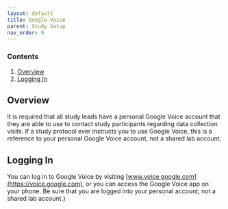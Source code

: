 ```yaml
---
layout: default
title: Google Voice
parent: Study Setup
nav_order: 9
---
```


### Contents
1. [Overview](#overview)
2. [Logging In](#logging-in)



## Overview
It is required that all study leads have a personal Google Voice account that they are able to use to contact study participants regarding data collection visits. If a study protocol ever instructs you to use Google Voice, this is a reference to your personal Google Voice account, not a shared lab account.


## Logging In
You can log in to Google Voice by visiting [www.voice.google.com](https://voice.google.com), or you can access the Google Voice app on your phone. Be sure that you are logged into your personal account, not a shared lab account.}
